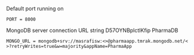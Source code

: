 Default port running on

```
PORT = 8000
```

MongoDB server connection URL string
D57OYNBplctIKfip
PharmaDB

```
MONGO_URL = mongodb+srv://masrafisw:<>@pharmaapp.tmrak.mongodb.net/< >?retryWrites=true&w=majority&appName=PharmaApp

```
